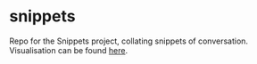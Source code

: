 # snippets

Repo for the Snippets project, collating snippets of conversation. Visualisation can be found [here](https://sklavoug.github.io/snippets).